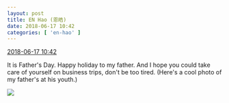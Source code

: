 ```yaml
---
layout: post
title: EN Hao (恩皓)
date: 2018-06-17 10:42
categories: [ 'en-hao' ]
---
```


<div class="weibo-info">
  <a href="https://weibo.com/6346318257/GlKPUy0s3">2018-06-17 10:42</a>
</div>

It is Father's Day. Happy holiday to my father. And I hope you could take care of yourself on business trips, don't be too tired. (Here's a cool photo of my father's at his youth.)

<!-- more -->

<a href="http://wx3.sinaimg.cn/mw690/006VuvhTgy1fsdz9bzm7lj31f01w0hdu.jpg">
  <img class="weibo-pic-preview" src="http://wx3.sinaimg.cn/orj360/006VuvhTgy1fsdz9bzm7lj31f01w0hdu.jpg" />
</a>
